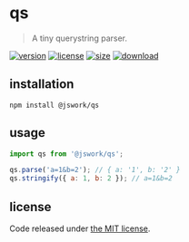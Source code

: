 # qs
> A tiny querystring parser.

[![version][version-image]][version-url]
[![license][license-image]][license-url]
[![size][size-image]][size-url]
[![download][download-image]][download-url]

## installation
```shell
npm install @jswork/qs
```

## usage
```js
import qs from '@jswork/qs';

qs.parse('a=1&b=2'); // { a: '1', b: '2' }
qs.stringify({ a: 1, b: 2 }); // a=1&b=2
```

## license
Code released under [the MIT license](https://github.com/afeiship/qs/blob/master/LICENSE.txt).

[version-image]: https://img.shields.io/npm/v/@jswork/qs
[version-url]: https://npmjs.org/package/@jswork/qs

[license-image]: https://img.shields.io/npm/l/@jswork/qs
[license-url]: https://github.com/afeiship/qs/blob/master/LICENSE.txt

[size-image]: https://img.shields.io/bundlephobia/minzip/@jswork/qs
[size-url]: https://github.com/afeiship/qs/blob/master/dist/index.min.js

[download-image]: https://img.shields.io/npm/dm/@jswork/qs
[download-url]: https://www.npmjs.com/package/@jswork/qs
